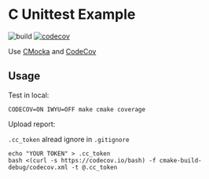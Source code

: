 # C Unittest Example
![build](https://github.com/WingLim/c-unittest-example/workflows/build/badge.svg)
[![codecov](https://codecov.io/gh/WingLim/c-unittest-example/branch/main/graph/badge.svg?token=ETBV6SV7IE)](https://codecov.io/gh/WingLim/c-unittest-example)

Use [CMocka](https://cmocka.org) and [CodeCov](https://about.codecov.io)

## Usage

Test in local:
```shell script
CODECOV=ON IWYU=OFF make cmake coverage
```

Upload report:

`.cc_token` alread ignore in `.gitignore`

```shell script
echo "YOUR TOKEN" > .cc_token
bash <(curl -s https://codecov.io/bash) -f cmake-build-debug/codecov.xml -t @.cc_token
```